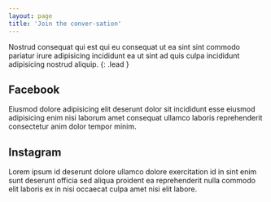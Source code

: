 ```yaml
---
layout: page
title: 'Join the conver-sation'
---
```


Nostrud consequat qui est qui eu consequat ut ea sint sint commodo pariatur irure adipisicing incididunt ea ut sint ad quis culpa incididunt adipisicing nostrud aliquip.
{: .lead }

## Facebook

Eiusmod dolore adipisicing elit deserunt dolor sit incididunt esse eiusmod adipisicing enim nisi laborum amet consequat ullamco laboris reprehenderit consectetur anim dolor tempor minim.

## Instagram

Lorem ipsum id deserunt dolore ullamco dolore exercitation id in sint enim sunt deserunt officia sed aliqua proident ea reprehenderit nulla commodo elit laboris ex in nisi occaecat culpa amet nisi elit labore.